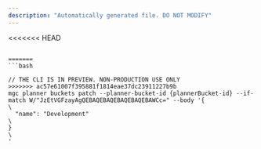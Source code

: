 ```yaml
---
description: "Automatically generated file. DO NOT MODIFY"
---
```


<<<<<<< HEAD
```cli

=======
```bash

// THE CLI IS IN PREVIEW. NON-PRODUCTION USE ONLY
>>>>>>> ac57e61007f395881f1814eae37dc23911227b9b
mgc planner buckets patch --planner-bucket-id {plannerBucket-id} --if-match W/"JzEtVGFzayAgQEBAQEBAQEBAQEBAQEBAWCc=" --body '{\
  "name": "Development"\
}\
'

```
